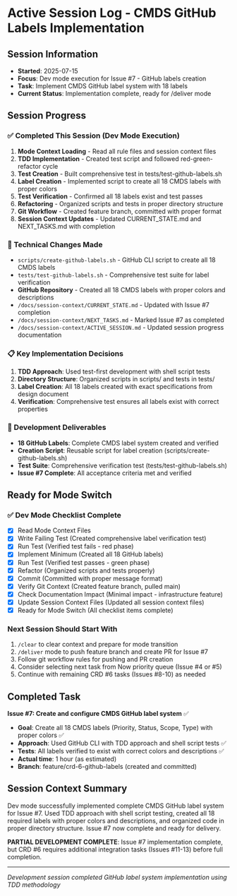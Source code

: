 # Active Session Log - CMDS GitHub Labels Implementation

## Session Information
- **Started**: 2025-07-15
- **Focus**: Dev mode execution for Issue #7 - GitHub labels creation
- **Task**: Implement CMDS GitHub label system with 18 labels
- **Current Status**: Implementation complete, ready for /deliver mode

## Session Progress

### ✅ Completed This Session (Dev Mode Execution)
1. **Mode Context Loading** - Read all rule files and session context files
2. **TDD Implementation** - Created test script and followed red-green-refactor cycle
3. **Test Creation** - Built comprehensive test in tests/test-github-labels.sh
4. **Label Creation** - Implemented script to create all 18 CMDS labels with proper colors
5. **Test Verification** - Confirmed all 18 labels exist and test passes
6. **Refactoring** - Organized scripts and tests in proper directory structure
7. **Git Workflow** - Created feature branch, committed with proper format
8. **Session Context Updates** - Updated CURRENT_STATE.md and NEXT_TASKS.md with completion

### 🔧 Technical Changes Made
- `scripts/create-github-labels.sh` - GitHub CLI script to create all 18 CMDS labels
- `tests/test-github-labels.sh` - Comprehensive test suite for label verification
- **GitHub Repository** - Created all 18 CMDS labels with proper colors and descriptions
- `/docs/session-context/CURRENT_STATE.md` - Updated with Issue #7 completion
- `/docs/session-context/NEXT_TASKS.md` - Marked Issue #7 as completed
- `/docs/session-context/ACTIVE_SESSION.md` - Updated session progress documentation

### 📋 Key Implementation Decisions
1. **TDD Approach**: Used test-first development with shell script tests
2. **Directory Structure**: Organized scripts in scripts/ and tests in tests/
3. **Label Creation**: All 18 labels created with exact specifications from design document
4. **Verification**: Comprehensive test ensures all labels exist with correct properties

### 🚀 Development Deliverables
- **18 GitHub Labels**: Complete CMDS label system created and verified
- **Creation Script**: Reusable script for label creation (scripts/create-github-labels.sh)
- **Test Suite**: Comprehensive verification test (tests/test-github-labels.sh)
- **Issue #7 Complete**: All acceptance criteria met and verified

## Ready for Mode Switch

### ✅ Dev Mode Checklist Complete
- [x] Read Mode Context Files
- [x] Write Failing Test (Created comprehensive label verification test)
- [x] Run Test (Verified test fails - red phase)
- [x] Implement Minimum (Created all 18 GitHub labels)
- [x] Run Test (Verified test passes - green phase)
- [x] Refactor (Organized scripts and tests properly)
- [x] Commit (Committed with proper message format)
- [x] Verify Git Context (Created feature branch, pulled main)
- [x] Check Documentation Impact (Minimal impact - infrastructure feature)
- [x] Update Session Context Files (Updated all session context files)
- [x] Ready for Mode Switch (All checklist items complete)

### Next Session Should Start With
1. `/clear` to clear context and prepare for mode transition
2. `/deliver` mode to push feature branch and create PR for Issue #7
3. Follow git workflow rules for pushing and PR creation
4. Consider selecting next task from Now priority queue (Issue #4 or #5)
5. Continue with remaining CRD #6 tasks (Issues #8-10) as needed

## Completed Task
**Issue #7: Create and configure CMDS GitHub label system** ✅
- **Goal**: Create all 18 CMDS labels (Priority, Status, Scope, Type) with proper colors ✅
- **Approach**: Used GitHub CLI with TDD approach and shell script tests ✅
- **Tests**: All labels verified to exist with correct colors and descriptions ✅
- **Actual time**: 1 hour (as estimated)
- **Branch**: feature/crd-6-github-labels (created and committed)

## Session Context Summary
Dev mode successfully implemented complete CMDS GitHub label system for Issue #7. Used TDD approach with shell script testing, created all 18 required labels with proper colors and descriptions, and organized code in proper directory structure. Issue #7 now complete and ready for delivery.

**PARTIAL DEVELOPMENT COMPLETE**: Issue #7 implementation complete, but CRD #6 requires additional integration tasks (Issues #11-13) before full completion.

---
*Development session completed GitHub label system implementation using TDD methodology*